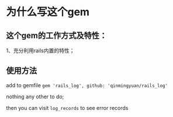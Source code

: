# 为什么写这个gem


## 这个gem的工作方式及特性：

1、充分利用rails内置的特性；

## 使用方法

add to gemfile 
`gem 'rails_log', github: 'qinmingyuan/rails_log'`

nothing any other to do;


then you can visit `log_records` to see error records
